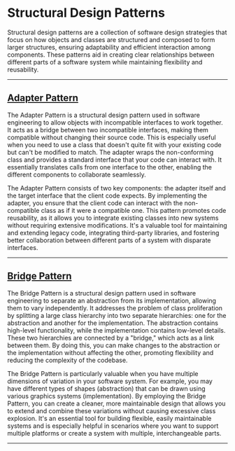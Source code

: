 # Structural Design Patterns

Structural design patterns are a collection of software design strategies that focus on how objects and classes are structured and composed to form larger structures, ensuring adaptability and efficient interaction among components. These patterns aid in creating clear relationships between different parts of a software system while maintaining flexibility and reusability.

---

## [Adapter Pattern](./adapterPattern)

The Adapter Pattern is a structural design pattern used in software engineering to allow objects with incompatible interfaces to work together. It acts as a bridge between two incompatible interfaces, making them compatible without changing their source code. This is especially useful when you need to use a class that doesn't quite fit with your existing code but can't be modified to match. The adapter wraps the non-conforming class and provides a standard interface that your code can interact with. It essentially translates calls from one interface to the other, enabling the different components to collaborate seamlessly.

The Adapter Pattern consists of two key components: the adapter itself and the target interface that the client code expects. By implementing the adapter, you ensure that the client code can interact with the non-compatible class as if it were a compatible one. This pattern promotes code reusability, as it allows you to integrate existing classes into new systems without requiring extensive modifications. It's a valuable tool for maintaining and extending legacy code, integrating third-party libraries, and fostering better collaboration between different parts of a system with disparate interfaces.

---

## [Bridge Pattern](./bridgePattern)

The Bridge Pattern is a structural design pattern used in software engineering to separate an abstraction from its implementation, allowing them to vary independently. It addresses the problem of class proliferation by splitting a large class hierarchy into two separate hierarchies: one for the abstraction and another for the implementation. The abstraction contains high-level functionality, while the implementation contains low-level details. These two hierarchies are connected by a "bridge," which acts as a link between them. By doing this, you can make changes to the abstraction or the implementation without affecting the other, promoting flexibility and reducing the complexity of the codebase.

The Bridge Pattern is particularly valuable when you have multiple dimensions of variation in your software system. For example, you may have different types of shapes (abstraction) that can be drawn using various graphics systems (implementation). By employing the Bridge Pattern, you can create a cleaner, more maintainable design that allows you to extend and combine these variations without causing excessive class explosion. It's an essential tool for building flexible, easily maintainable systems and is especially helpful in scenarios where you want to support multiple platforms or create a system with multiple, interchangeable parts.

---
